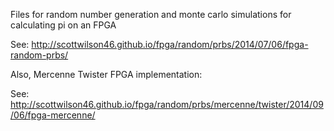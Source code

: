 Files for random number generation and monte carlo simulations for calculating pi on an FPGA

See:
<http://scottwilson46.github.io/fpga/random/prbs/2014/07/06/fpga-random-prbs/>

Also, Mercenne Twister FPGA implementation:

See:
<http://scottwilson46.github.io/fpga/random/prbs/mercenne/twister/2014/09/06/fpga-mercenne/>


